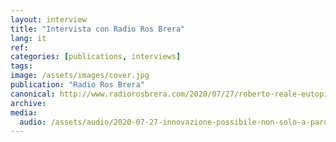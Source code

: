 ```yaml
---
layout: interview
title: "Intervista con Radio Ros Brera"
lang: it
ref:
categories: [publications, interviews]
tags:
image: /assets/images/cover.jpg
publication: "Radio Ros Brera"
canonical: http://www.radiorosbrera.com/2020/07/27/roberto-reale-eutopian-e-il-tema-dellinnovazione-possibile-e-non-solo-a-parole/
archive: 
media:
  audio: /assets/audio/2020-07-27-innovazione-possibile-non-solo-a-parole.mp3
---
```

